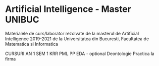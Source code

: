 # Artificial Intelligence - Master UNIBUC

Materialele de curs/laborator rezolvate de la masterul de Artificial Intelligence 2019-2021 de la Universitatea din Bucuresti, Facultatea de Matematica si Informatica

CURSURI AN 1 SEM 1
KRR
PML
PP
EDA - optional
Deontologie
Practica la firma
